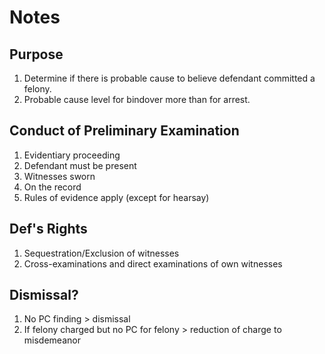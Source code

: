 # Notes

## &#x20;Purpose&#x20;

1. Determine if there is probable cause to believe defendant committed a felony.&#x20;
2. Probable cause level for bindover more than for arrest.&#x20;

## Conduct of Preliminary Examination&#x20;

1. Evidentiary proceeding
2. Defendant must be present
3. Witnesses sworn
4. On the record
5. Rules of evidence apply (except for hearsay)

## Def's Rights

1. Sequestration/Exclusion of witnesses
2. Cross-examinations and direct examinations of own witnesses

## Dismissal?

1. No PC finding > dismissal
2. If felony charged but no PC for felony > reduction of charge to misdemeanor
